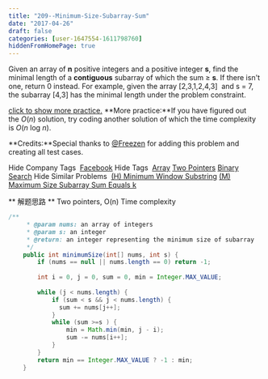 ```yaml
---
title: "209--Minimum-Size-Subarray-Sum"
date: "2017-04-26"
draft: false
categories: [user-1647554-1611798760]
hiddenFromHomePage: true
---
```

Given an array of **n** positive integers and a positive integer **s**, find the minimal length of a **contiguous** subarray of which the sum ≥ **s**. If there isn't one, return 0 instead.
For example, given the array [2,3,1,2,4,3]
 and s = 7,   
the subarray [4,3] has the minimal length under the problem constraint.

[click to show more practice.](https://leetcode.com/problems/minimum-size-subarray-sum/#)
**More practice:**If you have figured out the *O*(*n*) solution, try coding another solution of which the time complexity is *O*(*n* log *n*).

**Credits:**Special thanks to [@Freezen](https://oj.leetcode.com/discuss/user/Freezen) for adding this problem and creating all test cases.

Hide Company Tags
 [Facebook](https://leetcode.com/company/facebook/)
Hide Tags
 [Array](https://leetcode.com/tag/array/) [Two Pointers](https://leetcode.com/tag/two-pointers/) [Binary Search](https://leetcode.com/tag/binary-search/)
Hide Similar Problems
 [(H) Minimum Window Substring](https://leetcode.com/problems/minimum-window-substring/) [(M) Maximum Size Subarray Sum Equals k](https://leetcode.com/problems/maximum-size-subarray-sum-equals-k/)   

** 解题思路 **
Two pointers, O(n) Time complexity  

```java 
/**
     * @param nums: an array of integers
     * @param s: an integer
     * @return: an integer representing the minimum size of subarray
     */
    public int minimumSize(int[] nums, int s) {
        if (nums == null || nums.length == 0) return -1;
        
        int i = 0, j = 0, sum = 0, min = Integer.MAX_VALUE;
        
        while (j < nums.length) {
            if (sum < s && j < nums.length) {        
              sum += nums[j++];
            }
            while (sum >=s ) {
                min = Math.min(min, j - i);
                sum -= nums[i++];
            }
        }
        return min == Integer.MAX_VALUE ? -1 : min;
    }
```
